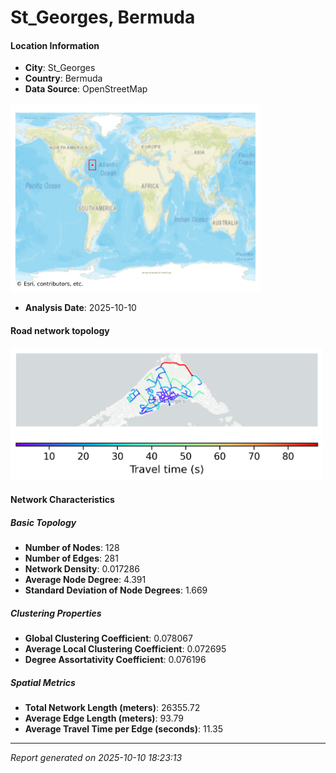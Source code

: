 # St_Georges, Bermuda

#### Location Information

- **City**: St_Georges
- **Country**: Bermuda
- **Data Source**: OpenStreetMap
<img src="St_Georges_location.png" alt="St_Georges Location Map" width="400" />

- **Analysis Date**: 2025-10-10

#### Road network topology

<img src="St_Georges_network_map.png" alt="St_Georges Road Network Map" width="500"/>

#### Network Characteristics

##### Basic Topology

- **Number of Nodes**: 128
- **Number of Edges**: 281
- **Network Density**: 0.017286
- **Average Node Degree**: 4.391
- **Standard Deviation of Node Degrees**: 1.669

##### Clustering Properties

- **Global Clustering Coefficient**: 0.078067
- **Average Local Clustering Coefficient**: 0.072695
- **Degree Assortativity Coefficient**: 0.076196

##### Spatial Metrics

- **Total Network Length (meters)**: 26355.72
- **Average Edge Length (meters)**: 93.79
- **Average Travel Time per Edge (seconds)**: 11.35

---
*Report generated on 2025-10-10 18:23:13*
